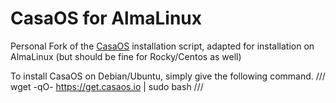 # CasaOS for AlmaLinux
Personal Fork of the [CasaOS](https://github.com/IceWhaleTech/CasaOS) installation script, adapted for installation on AlmaLinux (but should be fine for Rocky/Centos as well)

To install CasaOS on Debian/Ubuntu, simply give the following command.
///
wget -qO- https://get.casaos.io | sudo bash
///
